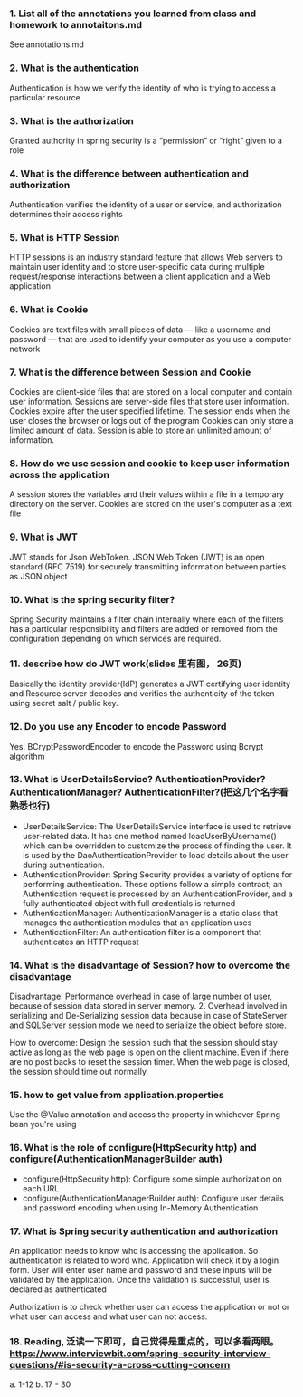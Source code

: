 ### 1. List all of the annotations you learned from class and homework to annotaitons.md
See annotations.md

### 2. What is the authentication
Authentication is how we verify the identity of who is trying to access a particular resource

### 3. What is the authorization
Granted authority in spring security is a “permission” or “right” given to a role

### 4. What is the difference between authentication and authorization
Authentication verifies the identity of a user or service, and authorization determines their access rights

### 5. What is HTTP Session
HTTP sessions is an industry standard feature that allows Web servers to maintain user identity and to store user-specific data during multiple request/response interactions between a client application and a Web application

### 6. What is Cookie
Cookies are text files with small pieces of data — like a username and password — that are used to identify your computer as you use a computer network

### 7. What is the difference between Session and Cookie
Cookies are client-side files that are stored on a local computer and contain user information. Sessions are server-side files that store user information.
Cookies expire after the user specified lifetime. The session ends when the user closes the browser or logs out of the program
Cookies can only store a limited amount of data. Session is able to store an unlimited amount of information.

### 8. How do we use session and cookie to keep user information across  the application
A session stores the variables and their values within a file in a temporary directory on the server. Cookies are stored on the user's computer as a text file

### 9. What is JWT
JWT stands for Json WebToken. JSON Web Token (JWT) is an open standard (RFC 7519) for securely transmitting information between parties as JSON object
### 10. What is the spring security filter?
Spring Security maintains a filter chain internally where each of the filters has a particular responsibility and filters are added or removed from the configuration depending on which services are required.
### 11. describe how do JWT work(slides 里有图， 26页)
Basically the identity provider(IdP) generates a JWT certifying user identity and Resource server decodes and verifies the authenticity of the token using secret salt / public key.
### 12. Do you use any Encoder to encode Password
Yes. BCryptPasswordEncoder to encode the Password using Bcrypt algorithm
### 13. What is UserDetailsService? AuthenticationProvider?AuthenticationManager? AuthenticationFilter?(把这几个名字看熟悉也行)
- UserDetailsService: The UserDetailsService interface is used to retrieve user-related data. It has one method named loadUserByUsername() which can be overridden to customize the process of finding the user.
It is used by the DaoAuthenticationProvider to load details about the user during authentication.
- AuthenticationProvider:  Spring Security provides a variety of options for performing authentication. These options follow a simple contract; an Authentication request is processed by an AuthenticationProvider, and a fully authenticated object with full credentials is returned
- AuthenticationManager: AuthenticationManager is a static class that manages the authentication modules that an application uses
- AuthenticationFilter: An authentication filter is a component that authenticates an HTTP request

### 14. What is the disadvantage of Session? how to overcome the disadvantage
Disadvantage: Performance overhead in case of large number of user, because of session data stored in server memory. 2. Overhead involved in serializing and De-Serializing session data because in case of StateServer and SQLServer session mode we need to serialize the object before store.

How to overcome: Design the session such that the session should stay active as long as the web page is open on the client machine. Even if there are no post backs to reset the session timer. When the web page is closed, the session should time out normally.

### 15. how to get value from application.properties
Use the @Value annotation and access the property in whichever Spring bean you're using
### 16. What is the role of configure(HttpSecurity http) and configure(AuthenticationManagerBuilder auth)
- configure(HttpSecurity http): Configure some simple authorization on each URL
- configure(AuthenticationManagerBuilder auth): Configure user details and password encoding when using In-Memory Authentication

### 17.  What is Spring security authentication and authorization
An application needs to know who is accessing the application. So authentication is related to word who. Application will check it by a login form. User will enter user name and password and these inputs will be validated by the application. Once the validation is successful, user is declared as authenticated

Authorization is to check whether user can access the application or not or what user can access and what user can not access.

### 18.  Reading, 泛读一下即可，自己觉得是重点的，可以多看两眼。https://www.interviewbit.com/spring-security-interview-questions/#is-security-a-cross-cutting-concern
a. 1-12
b. 17 - 30
 



